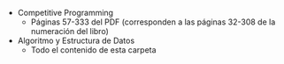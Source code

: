  * Competitive Programming
   * Páginas 57-333 del PDF (corresponden a las páginas 32-308 de la numeración del libro)
 * Algoritmo y Estructura de Datos
   * Todo el contenido de esta carpeta
